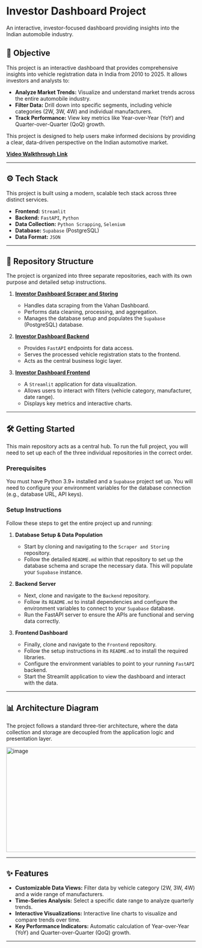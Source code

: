 

# Investor Dashboard Project

An interactive, investor-focused dashboard providing insights into the Indian automobile industry.

## 🚀 Objective

This project is an interactive dashboard that provides comprehensive insights into vehicle registration data in India from 2010 to 2025. It allows investors and analysts to:

* **Analyze Market Trends:** Visualize and understand market trends across the entire automobile industry.
* **Filter Data:** Drill down into specific segments, including vehicle categories (2W, 3W, 4W) and individual manufacturers.
* **Track Performance:** View key metrics like Year-over-Year (YoY) and Quarter-over-Quarter (QoQ) growth.

This project is designed to help users make informed decisions by providing a clear, data-driven perspective on the Indian automotive market.

 **[Video Walkthrough Link](https://drive.google.com/file/d/13eij05XaSd8ncm44-aUAFKqdpYFOZPAA/view?usp=drive_link)**

***

## ⚙️ Tech Stack

This project is built using a modern, scalable tech stack across three distinct services.

* **Frontend:** `Streamlit`
* **Backend:** `FastAPI`, `Python`
* **Data Collection:** `Python Scrapping`, `Selenium`
* **Database:** `Supabase` (PostgreSQL)
* **Data Format:** `JSON`

***

## 📂 Repository Structure

The project is organized into three separate repositories, each with its own purpose and detailed setup instructions.

1.  **[Investor Dashboard Scraper and Storing](https://github.com/akr-38/investor-dashboard-scraping-and-storing)**
    * Handles data scraping from the Vahan Dashboard.
    * Performs data cleaning, processing, and aggregation.
    * Manages the database setup and populates the `Supabase` (PostgreSQL) database.

2.  **[Investor Dashboard Backend](https://github.com/akr-38/investor-dashboard-backend)**
    * Provides `FastAPI` endpoints for data access.
    * Serves the processed vehicle registration stats to the frontend.
    * Acts as the central business logic layer.

3.  **[Investor Dashboard Frontend](https://github.com/akr-38/investor-dashboard-frontend)**
    * A `Streamlit` application for data visualization.
    * Allows users to interact with filters (vehicle category, manufacturer, date range).
    * Displays key metrics and interactive charts.

***

## 🛠️ Getting Started

This main repository acts as a central hub. To run the full project, you will need to set up each of the three individual repositories in the correct order.

### Prerequisites

You must have Python 3.9+ installed and a `Supabase` project set up. You will need to configure your environment variables for the database connection (e.g., database URL, API keys).

### Setup Instructions

Follow these steps to get the entire project up and running:

1.  **Database Setup & Data Population**
    * Start by cloning and navigating to the `Scraper and Storing` repository.
    * Follow the detailed `README.md` within that repository to set up the database schema and scrape the necessary data. This will populate your `Supabase` instance.

2.  **Backend Server**
    * Next, clone and navigate to the `Backend` repository.
    * Follow its `README.md` to install dependencies and configure the environment variables to connect to your `Supabase` database.
    * Run the FastAPI server to ensure the APIs are functional and serving data correctly.

3.  **Frontend Dashboard**
    * Finally, clone and navigate to the `Frontend` repository.
    * Follow the setup instructions in its `README.md` to install the required libraries.
    * Configure the environment variables to point to your running `FastAPI` backend.
    * Start the Streamlit application to view the dashboard and interact with the data.

***

## 📊 Architecture Diagram

The project follows a standard three-tier architecture, where the data collection and storage are decoupled from the application logic and presentation layer.

<img width="512" height="279" alt="image" src="https://github.com/user-attachments/assets/e3b5a5ef-b36a-4174-8344-4040dc540fe0" />


***

## ✨ Features

* **Customizable Data Views:** Filter data by vehicle category (2W, 3W, 4W) and a wide range of manufacturers.
* **Time-Series Analysis:** Select a specific date range to analyze quarterly trends.
* **Interactive Visualizations:** Interactive line charts to visualize and compare trends over time.
* **Key Performance Indicators:** Automatic calculation of Year-over-Year (YoY) and Quarter-over-Quarter (QoQ) growth.

***
